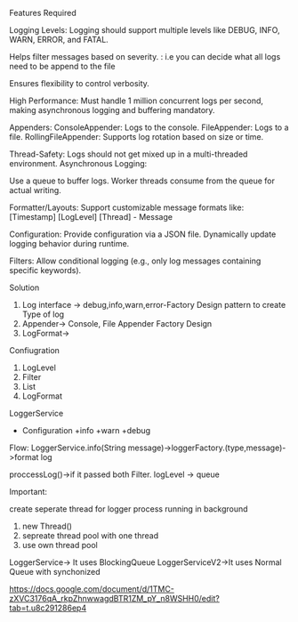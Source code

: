 Features Required

Logging Levels:
Logging should support multiple levels like DEBUG, INFO, WARN, ERROR, and FATAL. 

Helps filter messages based on severity. : i.e you can decide what all logs need to be append to the file

Ensures flexibility to control verbosity.

High Performance:
Must handle 1 million concurrent logs per second, making asynchronous logging and buffering mandatory.

Appenders:
ConsoleAppender: Logs to the console.
FileAppender: Logs to a file.
RollingFileAppender: Supports log rotation based on size or time.

Thread-Safety:
Logs should not get mixed up in a multi-threaded environment.
Asynchronous Logging:

Use a queue to buffer logs.
Worker threads consume from the queue for actual writing.

Formatter/Layouts:
Support customizable message formats like:
[Timestamp] [LogLevel] [Thread] - Message

Configuration:
Provide configuration via a JSON file.
Dynamically update logging behavior during runtime.

Filters:
Allow conditional logging (e.g., only log messages containing specific keywords).

Solution

1. Log interface ->     debug,info,warn,error-Factory Design pattern to create Type of log
2. Appender-> Console, File Appender Factory Design
3. LogFormat-> 


Confiugration
1. LogLevel
2. Filter
3. List<Appendeers>
4. LogFormat

LoggerService
- Configuration
+info
+warn
+debug


Flow:
LoggerService.info(String message)->loggerFactory.(type,message)->format log

proccessLog()->if it passed both Filter. logLevel -> queue



Important:

create seperate thread for logger process running in background
1. new Thread()
2. sepreate thread pool with one thread
3. use own thread pool

LoggerService-> It uses BlockingQueue
LoggerServiceV2->It uses Normal Queue with synchonized

https://docs.google.com/document/d/1TMC-zXVC3176qA_rkpZhnwwagdBTR1ZM_pY_n8WSHH0/edit?tab=t.u8c291286ep4
